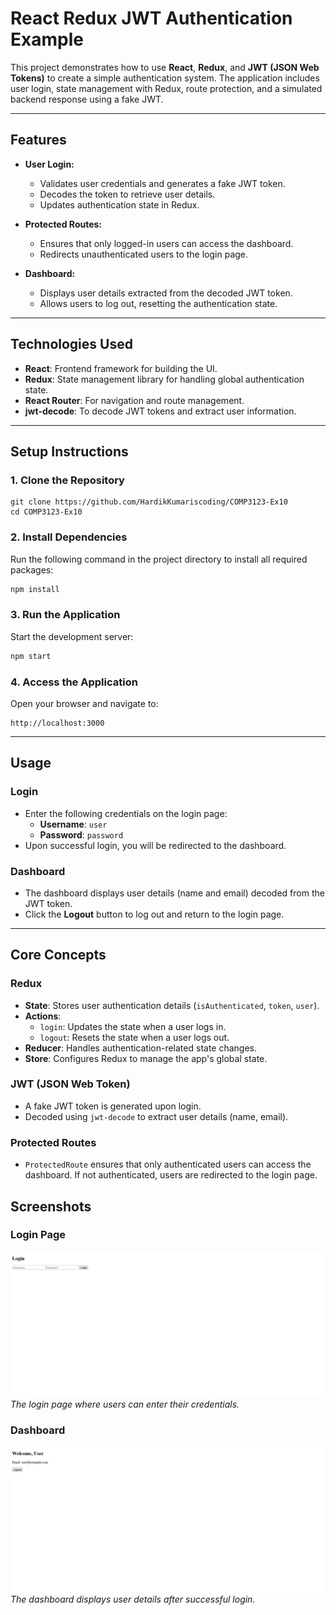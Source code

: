 


# **React Redux JWT Authentication Example**

This project demonstrates how to use **React**, **Redux**, and **JWT (JSON Web Tokens)** to create a simple authentication system. The application includes user login, state management with Redux, route protection, and a simulated backend response using a fake JWT.

---

## **Features**
- **User Login:**
  - Validates user credentials and generates a fake JWT token.
  - Decodes the token to retrieve user details.
  - Updates authentication state in Redux.

- **Protected Routes:**
  - Ensures that only logged-in users can access the dashboard.
  - Redirects unauthenticated users to the login page.

- **Dashboard:**
  - Displays user details extracted from the decoded JWT token.
  - Allows users to log out, resetting the authentication state.

---

## **Technologies Used**
- **React**: Frontend framework for building the UI.
- **Redux**: State management library for handling global authentication state.
- **React Router**: For navigation and route management.
- **jwt-decode**: To decode JWT tokens and extract user information.

---

## **Setup Instructions**

### **1. Clone the Repository**
```
git clone https://github.com/HardikKumariscoding/COMP3123-Ex10
cd COMP3123-Ex10
```

### **2. Install Dependencies**
Run the following command in the project directory to install all required packages:
```bash
npm install
```

### **3. Run the Application**
Start the development server:
```bash
npm start
```

### **4. Access the Application**
Open your browser and navigate to:
```
http://localhost:3000
```

---

## **Usage**

### **Login**
- Enter the following credentials on the login page:
  - **Username**: `user`
  - **Password**: `password`
- Upon successful login, you will be redirected to the dashboard.

### **Dashboard**
- The dashboard displays user details (name and email) decoded from the JWT token.
- Click the **Logout** button to log out and return to the login page.



---

## **Core Concepts**

### **Redux**
- **State**: Stores user authentication details (`isAuthenticated`, `token`, `user`).
- **Actions**: 
  - `login`: Updates the state when a user logs in.
  - `logout`: Resets the state when a user logs out.
- **Reducer**: Handles authentication-related state changes.
- **Store**: Configures Redux to manage the app's global state.

### **JWT (JSON Web Token)**
- A fake JWT token is generated upon login.
- Decoded using `jwt-decode` to extract user details (name, email).

### **Protected Routes**
- `ProtectedRoute` ensures that only authenticated users can access the dashboard. If not authenticated, users are redirected to the login page.



## **Screenshots**


### **Login Page**
![Login Page](./assets/Login-demo.png)  
*The login page where users can enter their credentials.*

### **Dashboard**
![Dashboard](./assets/Dashboard-demo.png)  
*The dashboard displays user details after successful login.*



